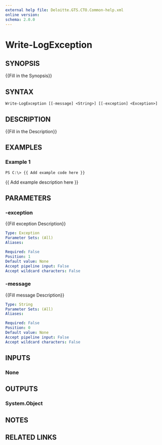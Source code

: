 ```yaml
---
external help file: Deloitte.GTS.CTO.Common-help.xml
online version: 
schema: 2.0.0
---
```


# Write-LogException

## SYNOPSIS
{{Fill in the Synopsis}}

## SYNTAX

```
Write-LogException [[-message] <String>] [[-exception] <Exception>]
```

## DESCRIPTION
{{Fill in the Description}}

## EXAMPLES

### Example 1
```
PS C:\> {{ Add example code here }}
```

{{ Add example description here }}

## PARAMETERS

### -exception
{{Fill exception Description}}

```yaml
Type: Exception
Parameter Sets: (All)
Aliases: 

Required: False
Position: 1
Default value: None
Accept pipeline input: False
Accept wildcard characters: False
```

### -message
{{Fill message Description}}

```yaml
Type: String
Parameter Sets: (All)
Aliases: 

Required: False
Position: 0
Default value: None
Accept pipeline input: False
Accept wildcard characters: False
```

## INPUTS

### None


## OUTPUTS

### System.Object

## NOTES

## RELATED LINKS

